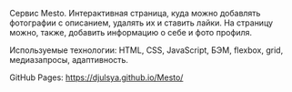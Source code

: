 Cервис Mesto. Интерактивная страница, куда можно добавлять фотографии с описанием, удалять их и ставить лайки. На страницу можно, также, добавить информацию о себе и фото профиля.

Используемые технологии: HTML, CSS, JavaScript, БЭМ, flexbox, grid, медиазапросы, адаптивность.

GitHub Pages: https://djulsya.github.io/Mesto/
